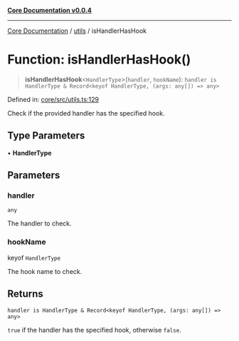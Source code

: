 [**Core Documentation v0.0.4**](../../README.md)

***

[Core Documentation](../../modules.md) / [utils](../README.md) / isHandlerHasHook

# Function: isHandlerHasHook()

> **isHandlerHasHook**\<`HandlerType`\>(`handler`, `hookName`): `handler is HandlerType & Record<keyof HandlerType, (args: any[]) => any>`

Defined in: [core/src/utils.ts:129](https://github.com/stonemjs/core/blob/2adc2da4c7e3b5a9f593c198ba7e8ad639651777/src/utils.ts#L129)

Check if the provided handler has the specified hook.

## Type Parameters

• **HandlerType**

## Parameters

### handler

`any`

The handler to check.

### hookName

keyof `HandlerType`

The hook name to check.

## Returns

`handler is HandlerType & Record<keyof HandlerType, (args: any[]) => any>`

`true` if the handler has the specified hook, otherwise `false`.
